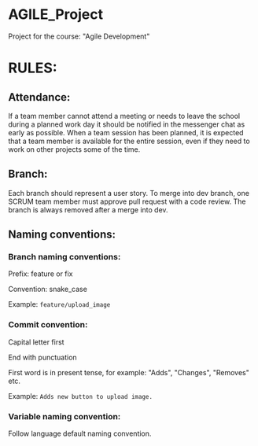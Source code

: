 # AGILE_Project
Project for the course: "Agile Development"

# RULES:

## Attendance:

If a team member cannot attend a meeting or needs to leave the school during a planned work day it should be notified in the messenger chat as early as possible. When a team session has been planned, it is expected that a team member is available for the entire session, even if they need to work on other projects some of the time.

## Branch:

Each branch should represent a user story.
To merge into dev branch, one SCRUM team member must approve pull request with a code review.
The branch is always removed after a merge into dev.

## Naming conventions:
### Branch naming conventions:

Prefix: feature or fix

Convention: snake_case

Example: ```feature/upload_image```

### Commit convention:

Capital letter first

End with punctuation

First word is in present tense, for example: "Adds", "Changes", "Removes" etc.

Example: ```Adds new button to upload image.```

### Variable naming convention:

Follow language default naming convention.
